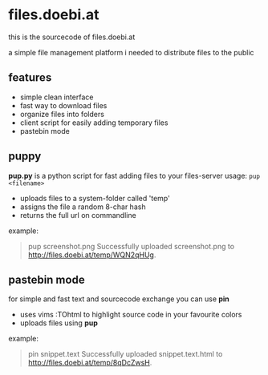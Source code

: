 files.doebi.at
==============

this is the sourcecode of files.doebi.at

a simple file management platform i needed to distribute files to the public

features
--------

 * simple clean interface
 * fast way to download files
 * organize files into folders
 * client script for easily adding temporary files
 * pastebin mode


puppy
-----

 **pup.py** is a python script for fast adding files to your files-server
 usage: `pup <filename>`

 * uploads files to a system-folder called 'temp'
 * assigns the file a random 8-char hash
 * returns the full url on commandline

 example:
> pup screenshot.png 
> Successfully uploaded screenshot.png to http://files.doebi.at/temp/WQN2qHUg.

pastebin mode
-------------

 for simple and fast text and sourcecode exchange you can use **pin**

 * uses vims :TOhtml to highlight source code in your favourite colors
 * uploads files using **pup**

 example:
> pin snippet.text 
> Successfully uploaded snippet.text.html to http://files.doebi.at/temp/8qDcZwsH.
